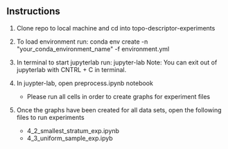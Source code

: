 ## Instructions

1. Clone repo to local machine and cd into topo-descriptor-experiments
2. To load environment run:
    conda env create -n "your_conda_environment_name" -f environment.yml

3. In terminal to start jupyterlab run:
    jupyter-lab
    Note: You can exit out of jupyterlab with CNTRL + C in terminal. 

4. In juypter-lab, open preprocess.ipynb notebook
    * Please run all cells in order to create graphs for experiment files
5. Once the graphs have been created for all data sets, open the following files to run experiments
    * 4_2_smallest_stratum_exp.ipynb
    * 4_3_uniform_sample_exp.ipyb
 
